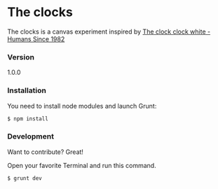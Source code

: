 # The clocks

The clocks is a canvas experiment inspired by [The clock clock white - Humans Since 1982](http://vimeo.com/52798481)


### Version
1.0.0

### Installation

You need to install node modules and launch Grunt:

```sh
$ npm install
```

### Development

Want to contribute? Great!

Open your favorite Terminal and run this command.

```sh
$ grunt dev
```
